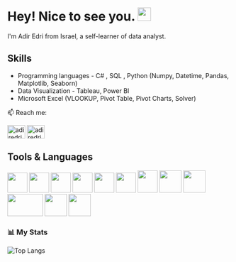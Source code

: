 
# Hey! Nice to see you. <img src="https://media.giphy.com/media/hvRJCLFzcasrR4ia7z/giphy.gif" width="30px">
I'm Adir Edri from Israel, a self-learner of data analyst.

## Skills 

* Programming languages - C# , SQL , Python (Numpy, Datetime, Pandas, Matplotlib, Seaborn)
* Data Visualization - Tableau, Power BI
* Microsoft Excel (VLOOKUP, Pivot Table, Pivot Charts, Solver)

📫 Reach me:

<a href="https://www.linkedin.com/in/adiredri/" target="blank"><img align="center" src="https://raw.githubusercontent.com/rahuldkjain/github-profile-readme-generator/master/src/images/icons/Social/linked-in-alt.svg" alt="adiredri" height="30" width="40" /></a>
<a href="mailto:adire7399@gmail.com" target="blank"><img align="center" src="https://logos-world.net/wp-content/uploads/2020/11/Gmail-Logo.png" alt="adiredri" height="30" width="40"/></a>

## Tools & Languages 

<a href="https://code.visualstudio.com/" target="_blank"> <img src="https://img.icons8.com/color/48/000000/visual-studio-code-2019.png" width="45px" height="45px"/></a> 
<a href="https://upload.wikimedia.org/wikipedia/commons/thumb/0/0d/C_Sharp_wordmark.svg/1200px-C_Sharp_wordmark.svg.png" target="_blank"> <img src="https://upload.wikimedia.org/wikipedia/commons/thumb/0/0d/C_Sharp_wordmark.svg/1200px-C_Sharp_wordmark.svg.png" width="45px" height="45px"/></a>
<a href="https://upload.wikimedia.org/wikipedia/commons/thumb/c/cf/New_Power_BI_Logo.svg/1200px-New_Power_BI_Logo.svg.png" target="_blank"> <img src="https://upload.wikimedia.org/wikipedia/commons/thumb/c/cf/New_Power_BI_Logo.svg/1200px-New_Power_BI_Logo.svg.png" width="45px" height="45px"/></a>
<a href="https://www.tableau.com/" target="_blank"> <img src="https://cdn.worldvectorlogo.com/logos/tableau-software.svg" width="45px" width="45px"/></a>
<a href="https://cyclr.com/wp-content/uploads/2022/03/ext-550.png" target="_blank"> <img src="https://cyclr.com/wp-content/uploads/2022/03/ext-550.png" width="45px" height="45px"/></a>
<a href="https://www.tutorialsteacher.com/Content/images/home/sql.png" target="_blank"> <img src="https://www.tutorialsteacher.com/Content/images/home/sql.png" width="45px" width="45px"/></a>
<a href="https://jupyter.org/" target="_blank"> <img src="https://upload.wikimedia.org/wikipedia/commons/thumb/3/38/Jupyter_logo.svg/1200px-Jupyter_logo.svg.png" width="45px" height="50px"/></a>
<a href="https://www.python.org" target="_blank"> <img src="https://img.icons8.com/color/48/000000/python.png" width="50px" height="50px"/></a>
<a href="https://numpy.org/" target="_blank"> <img src="https://miro.medium.com/v2/resize:fit:1001/1*vPezx00A1u0WAfS8e8wBXQ.png" width="50px" height="50px"/></a>
<a href="https://pandas.pydata.org/" target="_blank"> <img src="https://geo-python-site.readthedocs.io/en/latest/_images/pandas_logo.png" width="80px" height="50px"/></a>
<a href="https://matplotlib.org/" target="_blank"> <img src="https://upload.wikimedia.org/wikipedia/commons/thumb/8/84/Matplotlib_icon.svg/2048px-Matplotlib_icon.svg.png" width="50px" height="50px"/></a>
<a href="https://seaborn.pydata.org/tutorial.html" target="_blank"> <img src="https://user-images.githubusercontent.com/315810/92161415-9e357100-edfe-11ea-917d-f9e33fd60741.png" width="50px" height="50px"/></a>

<!--
 ## Examples of Works
-->

### 📊 My Stats
![Top Langs](https://github-readme-stats.vercel.app/api/top-langs/?username=adiredri&layout=compact&theme=transparent)

